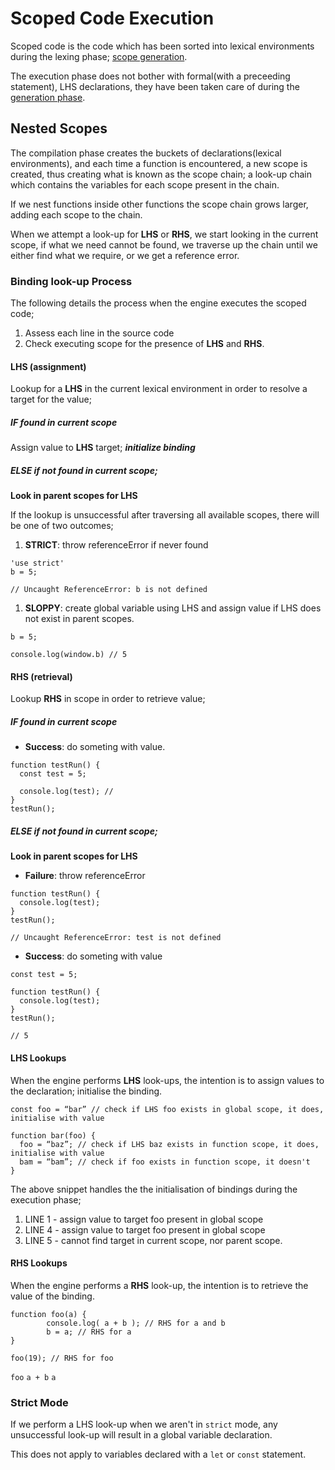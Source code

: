 # Scoped Code Execution

Scoped code is the code which has been sorted into lexical environments during the lexing phase; [scope generation](../01-generation).

The execution phase does not bother with formal(with a preceeding statement), LHS declarations, they have been taken care of during the [generation phase](../01-generation).

## Nested Scopes

The compilation phase creates the buckets of declarations(lexical environments), and each time a function is encountered, a new scope is created, thus creating what is known as the scope chain; a look-up chain which contains the variables for each scope present in the chain.

If we nest functions inside other functions the scope chain grows larger, adding each scope to the chain.

When we attempt a look-up for **LHS** or **RHS**, we start looking in the current scope, if what we need cannot be found, we traverse up the chain until we either find what we require, or we get a reference error.

### Binding look-up Process

The following details the process when the engine executes the scoped code;

1. Assess each line in the source code
2. Check executing scope for the presence of **LHS** and **RHS**.

#### **LHS (assignment)**

Lookup for a **LHS** in the current lexical environment in order to resolve a target for the value;

##### IF found in current scope

Assign value to **LHS** target; **_initialize binding_**

##### ELSE if not found in current scope;

**Look in parent scopes for LHS**

If the lookup is unsuccessful after traversing all available scopes, there will be one of two outcomes;

1. **STRICT**: throw referenceError if never found

```
'use strict'
b = 5;

// Uncaught ReferenceError: b is not defined
```

1. **SLOPPY**: create global variable using LHS and assign value if LHS does not exist in parent scopes.

```
b = 5;

console.log(window.b) // 5
```

#### **RHS (retrieval)**

Lookup **RHS** in scope in order to retrieve value;

##### IF found in current scope

- **Success**: do someting with value.

```
function testRun() {
  const test = 5;

  console.log(test); //
}
testRun();
```

##### ELSE if not found in current scope;

**Look in parent scopes for LHS**

- **Failure**: throw referenceError

```
function testRun() {
  console.log(test);
}
testRun();

// Uncaught ReferenceError: test is not defined
```

- **Success**: do someting with value

```
const test = 5;

function testRun() {
  console.log(test);
}
testRun();

// 5
```

#### LHS Lookups

When the engine performs **LHS** look-ups, the intention is to assign values to the declaration; initialise the binding.

```
const foo = “bar” // check if LHS foo exists in global scope, it does, initialise with value

function bar(foo) {
  foo = “baz”; // check if LHS baz exists in function scope, it does, initialise with value
  bam = “bam”; // check if foo exists in function scope, it doesn't
}
```

The above snippet handles the the initialisation of bindings during the execution phase;

1. LINE 1 - assign value to target foo present in global scope
2. LINE 4 - assign value to target foo present in global scope
3. LINE 5 - cannot find target in current scope, nor parent scope.

#### RHS Lookups

When the engine performs a **RHS** look-up, the intention is to retrieve the value of the binding.

```
function foo(a) {
        console.log( a + b ); // RHS for a and b
        b = a; // RHS for a
}

foo(19); // RHS for foo
```

`foo`
`a + b`
`a`

### Strict Mode

If we perform a LHS look-up when we aren't in `strict` mode, any unsuccessful look-up will result in a global variable declaration.

This does not apply to variables declared with a `let` or `const` statement.
